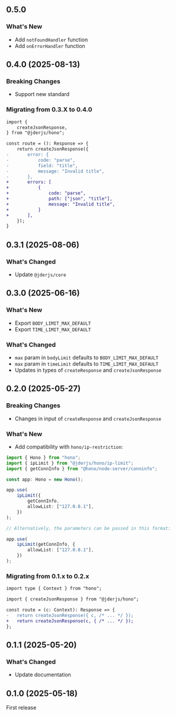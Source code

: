 ## 0.5.0

### What's New

- Add `notFoundHandler` function
- Add `onErrorHandler` function

## 0.4.0 (2025-08-13)

### Breaking Changes

- Support new standard

### Migrating from 0.3.X to 0.4.0

```diff
import { 
    createJsonResponse,
} from "@jderjs/hono";

const route = (): Response => {
    return createJsonResponse({
-       error: {
-           code: "parse",
-           field: "title",
-           message: "Invalid title",
-       },
+       errors: [
+           {
+               code: "parse",
+               path: ["json", "title"],
+               message: "Invalid title",
+           }
+       ],
    });
}
```

## 0.3.1 (2025-08-06)

### What's Changed

- Update `@jderjs/core`

## 0.3.0 (2025-06-16)

### What's New

- Export `BODY_LIMIT_MAX_DEFAULT`
- Export `TIME_LIMIT_MAX_DEFAULT`

### What's Changed

- `max` param in `bodyLimit` defaults to `BODY_LIMIT_MAX_DEFAULT`
- `max` param in `timeLimit` defaults to `TIME_LIMIT_MAX_DEFAULT`
- Updates in types of `createResponse` and `createJsonResponse`

## 0.2.0 (2025-05-27)

### Breaking Changes

- Changes in input of `createResponse` and `createJsonResponse`

### What's New

- Add compatibility with `hono/ip-restriction`:

```ts
import { Hono } from "hono";
import { ipLimit } from "@jderjs/hono/ip-limit";
import { getConnInfo } from "@hono/node-server/conninfo";

const app: Hono = new Hono();

app.use(
    ipLimit({
        getConnInfo,
        allowList: ["127.0.0.1"],
    })
);

// Alternatively, the parameters can be passed in this format:

app.use(
    ipLimit(getConnInfo, {
        allowList: ["127.0.0.1"],
    })
);
```

### Migrating from 0.1.x to 0.2.x

```diff
import type { Context } from "hono";

import { createJsonResponse } from "@jderjs/hono";

const route = (c: Context): Response => {
-   return createJsonResponse({ c, /* ... */ });
+   return createJsonResponse(c, { /* ... */ });
};
```

## 0.1.1 (2025-05-20)

### What's Changed

- Update documentation

## 0.1.0 (2025-05-18)

First release

